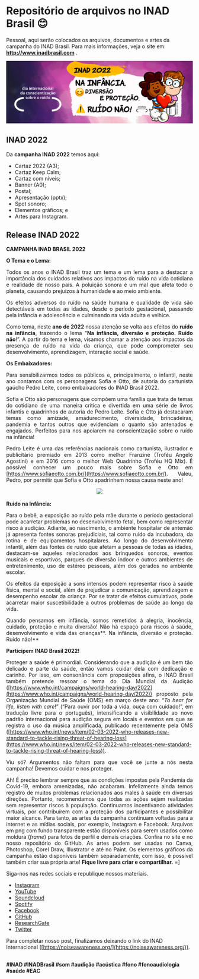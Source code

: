 # Repositório de arquivos no INAD Brasil 😊 

Pessoal, aqui serão colocados os arquivos, documentos e artes da campanha do INAD Brasil.
Para mais informações, veja o site em: **http://www.inadbrasil.com** .

![INAD 2021](https://github.com/inadbrasil/inad/blob/main/readme-files/github-banner-2022.jpg?raw=true)

## INAD 2022

Da **campanha INAD 2022** temos aqui:
 - Cartaz 2022 (A3);
 - Cartaz Keep Calm;
 - Cartaz com níveis;
 - Banner (A0);
 - Postal;
 - Apresentação (pptx);
 - Spot sonoro; 
 - Elementos gráficos; e
 - Artes para Instagram.

## Release INAD 2022

**CAMPANHA INAD BRASIL 2022**

**O Tema e o Lema:**

<div align="justify">

Todos os anos o INAD Brasil traz um tema e um lema para a destacar a importância dos cuidados relativos aos impactos do ruído na vida cotidiana e realidade de nosso país. A poluição sonora é um mal que afeta todo o planeta, causando prejuízos à humanidade e ao meio ambiente.

Os efeitos adversos do ruído na saúde humana e qualidade de vida são detectáveis em todas as idades, desde o período gestacional, passando pela infância e adolescência e culminando na vida adulta e velhice.

Como tema, neste  **ano de 2022**  nossa atenção se volta aos efeitos do  **ruído na infância**, trazendo o lema “**Na infância, diversão e proteção. Ruído não**!”. A partir do tema e lema, visamos chamar a atenção aos impactos da presença de ruído na vida da criança, que pode comprometer seu desenvolvimento, aprendizagem, interação social e saúde.

**Os Embaixadores:**

Para sensibilizarmos todos os públicos e, principalmente, o infantil, neste ano contamos com os personagens Sofia e Otto, de autoria do cartunista gaúcho Pedro Leite, como embaixadores do INAD Brasil 2022.

Sofia e Otto são personagens que compõem uma família que trata de temas do cotidiano de uma maneira crítica e divertida em uma série de livros infantis e quadrinhos de autoria de Pedro Leite. Sofia e Otto já destacaram temas como amizade, amadurecimento, diversidade, brincadeiras, pandemia e tantos outros que evidenciam o quanto são antenados e engajados. Perfeitos para nos apoiarem na conscientização sobre o ruído na infância!

Pedro Leite é uma das referências nacionais como cartunista, ilustrador e publicitário premiado em 2013 como melhor Franzine (Troféu Angelo Agostini) e em 2016 como o melhor Web Quadrinho (Troféu HQ Mix). É possível conhecer um pouco mais sobre Sofia e Otto em  [https://www.sofiaeotto.com.br/](https://www.sofiaeotto.com.br/). Valeu, Pedro, por permitir que Sofia e Otto apadrinhem nossa causa neste ano!

</div>

<div align="center">
<img src="http://www.inadbrasil.com/wp-content/uploads/2022/04/Cartaz-INAD-Brasil-2022-g2-738x1024.png" width="600px">
</div>

<div align="justify">

**Ruído na Infância:**

Para o bebê, a exposição ao ruído pela mãe durante o período gestacional pode acarretar problemas no desenvolvimento fetal, bem como representar risco à audição. Adiante, ao nascimento, o ambiente hospitalar de antemão já apresenta fontes sonoras prejudiciais, tal como ruído da incubadora, da rotina e de equipamentos hospitalares. Ao longo do desenvolvimento infantil, além das fontes de ruído que afetam a pessoas de todas as idades, destacam-se aqueles relacionados aos brinquedos sonoros, eventos musicais e esportivos, parques de diversão indoor e outros ambientes de entretenimento, uso de estéreo pessoais, além dos gerados no ambiente escolar.

Os efeitos da exposição a sons intensos podem representar risco à saúde física, mental e social, além de prejudicar a comunicação, aprendizagem e desempenho escolar da criança. Por se tratar de efeitos cumulativos, pode acarretar maior suscetibilidade a outros problemas de saúde ao longo da vida.

Quando pensamos em infância, somos remetidos à alegria, inocência, cuidado, proteção e muita diversão! Não há espaço para riscos à saúde, desenvolvimento e vida das crianças**. Na infância, diversão e proteção. Ruído não!**

**Participem INAD Brasil 2022!**

Proteger a saúde é primordial. Considerando que a audição é um bem tão delicado e parte da saúde, então vamos cuidar dela com dedicação e carinho. Por isso, em consonância com proposições afins, o INAD Brasil também pretende ressoar o tema do Dia Mundial da Audição ([https://www.who.int/campaigns/world-hearing-day/2022](https://www.who.int/campaigns/world-hearing-day/2022)) proposto pela Organização Mundial de Saúde (OMS) em março deste ano: “_To hear for life, listen with care_!” (“Para ouvir por toda a vida, ouça com cuidado!”, em tradução livre para o português), intensificando a visibilidade ao novo padrão internacional para audição segura em locais e eventos em que se registra o uso da música amplificada, publicado recentemente pela OMS ([https://www.who.int/news/item/02-03-2022-who-releases-new-standard-to-tackle-rising-threat-of-hearing-loss](https://www.who.int/news/item/02-03-2022-who-releases-new-standard-to-tackle-rising-threat-of-hearing-loss)).

Viu só? Argumentos não faltam para que você se junte a nós nesta campanha! Devemos cuidar e nos proteger.

Ah! É preciso lembrar sempre que as condições impostas pela Pandemia da Covid-19, embora amenizadas, não acabaram. Infelizmente ainda temos registro de muitos problemas relacionados aos males à saúde em diversas direções. Portanto, recomendamos que todas as ações sejam realizadas sem representar riscos à população. Continuamos incentivando atividades virtuais, por contribuírem com a proteção dos participantes e possibilitar maior alcance. Para tanto, as artes da campanha continuam voltadas para a internet e as mídias sociais, por exemplo, Instagram e Facebook. Arquivos em png com fundo transparente estão disponíveis para serem usados como moldura (_frame_) para fotos de perfil e demais criações. Confira no site e no nosso repositório do GitHub. As artes podem ser usadas no Canva, Photoshop, Corel Draw, Illustrator e até no Paint. Os elementos gráficos da campanha estão disponíveis também separadamente, com isso, é possível também criar sua própria arte! **Fique livre para criar e compartilhar.** =]

</div>

Siga-nos nas redes sociais e republique nossos materiais.

-   [Instagram](http://www.instagram.com/inad.brasil)
-   [YouTube](https://www.youtube.com/@inadbrasil)
-   [Soundcloud](https://soundcloud.com/inad-brasil)
-   [Spotify](https://open.spotify.com/show/6uvlvmUAVExun7Z5VZanoZ)
-   [Facebook](https://facebook.com/inad.brasil)
-   [GitHub](https://github.com/inadbrasil/inad)
-   [ResearchGate](https://www.researchgate.net/publication/355213575_Dia_Internacional_de_Conscientizacao_Sobre_o_Ruido_-_INAD_Brasil)
-   [Twitter](https://twitter.com/intent/user?screen_name=INADBrasil)

Para completar nosso post, finalizamos deixando o link do INAD Internacional ([https://noiseawareness.org/](https://noiseawareness.org/)).

##
  
**#INAD #INADBrasil #som #audição #acústica #fono #fonoaudiologia #saúde #EAC**
